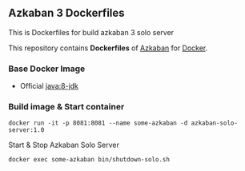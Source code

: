 ## Azkaban 3 Dockerfiles
This is Dockerfiles for build azkaban 3 solo server

This repository contains **Dockerfiles** of [Azkaban](http://azkaban.github.io/) for [Docker](https://www.docker.com/).

### Base Docker Image
* Official [java:8-jdk](https://registry.hub.docker.com/_/java/)

### Build image & Start container

```docker image build -t azkaban-solo-server:1.0 .
docker run -it -p 8081:8081 --name some-azkaban -d azkaban-solo-server:1.0
```

Start & Stop Azkaban Solo Server
```docker exec some-azkaban bin/start-solo.sh
docker exec some-azkaban bin/shutdown-solo.sh
```
